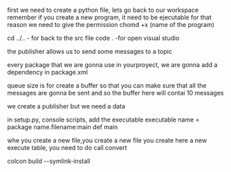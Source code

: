 first we need to create a python file, lets go back to our workspace remember if you create a new program, it need to be ejecutable for that reason we need to give the permission chomd +x (name of the program)

cd ../.. - for back to the src file code . -for open visual studio

the publisher allows us to send some messages to a topic

every package that we are gonna use in yourproyect, we are gonna add a dependency in package.xml

queue size is for create a buffer so that you can make sure that all the messages are gonna be sent and so the buffer here will contai 10 messages

we create a publisher but we need a data

in setup.py, console scripts, add the executable executable name = package name.filename:main def main

whe you create a new file,you create a new file you create here a new execute table, you need to do call convert

colcon build --symlink-install
